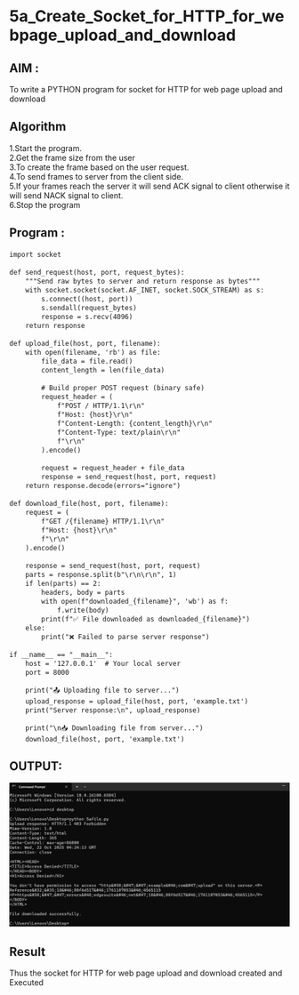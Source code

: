 # 5a_Create_Socket_for_HTTP_for_webpage_upload_and_download
## AIM :
To write a PYTHON program for socket for HTTP for web page upload and download
## Algorithm

1.Start the program.
<BR>
2.Get the frame size from the user
<BR>
3.To create the frame based on the user request.
<BR>
4.To send frames to server from the client side.
<BR>
5.If your frames reach the server it will send ACK signal to client otherwise it will send NACK signal to client.
<BR>
6.Stop the program
<BR>

## Program :

```
import socket

def send_request(host, port, request_bytes):
    """Send raw bytes to server and return response as bytes"""
    with socket.socket(socket.AF_INET, socket.SOCK_STREAM) as s:
        s.connect((host, port))
        s.sendall(request_bytes)
        response = s.recv(4096)
    return response

def upload_file(host, port, filename):
    with open(filename, 'rb') as file:
        file_data = file.read()
        content_length = len(file_data)

        # Build proper POST request (binary safe)
        request_header = (
            f"POST / HTTP/1.1\r\n"
            f"Host: {host}\r\n"
            f"Content-Length: {content_length}\r\n"
            f"Content-Type: text/plain\r\n"
            f"\r\n"
        ).encode()

        request = request_header + file_data
        response = send_request(host, port, request)
    return response.decode(errors="ignore")

def download_file(host, port, filename):
    request = (
        f"GET /{filename} HTTP/1.1\r\n"
        f"Host: {host}\r\n"
        f"\r\n"
    ).encode()

    response = send_request(host, port, request)
    parts = response.split(b"\r\n\r\n", 1)
    if len(parts) == 2:
        headers, body = parts
        with open(f"downloaded_{filename}", 'wb') as f:
            f.write(body)
        print(f"✅ File downloaded as downloaded_{filename}")
    else:
        print("❌ Failed to parse server response")

if __name__ == "__main__":
    host = '127.0.0.1'  # Your local server
    port = 8000

    print("📤 Uploading file to server...")
    upload_response = upload_file(host, port, 'example.txt')
    print("Server response:\n", upload_response)

    print("\n📥 Downloading file from server...")
    download_file(host, port, 'example.txt')

```

## OUTPUT:
![output](image.png)
## Result
Thus the socket for HTTP for web page upload and download created and Executed
